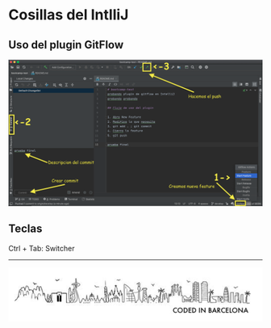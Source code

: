 # Cosillas del IntlliJ

## Uso del plugin GitFlow

<img src="img/PluginGitFlowIntelliJ.png">

## Teclas

Ctrl + Tab: Switcher

---
<!-- Pit i Collons -->
![Coded in Barcelona](codedinbcn.png "Coded in Barcelona")

<!-- 
⇧⌥
⇧⌘
↓
↑
-->  
